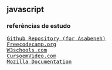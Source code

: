 ## javascript

<h3>referências de estudo</h3>
<pre>
<a href="https://github.com/Asabeneh/30-Days-Of-JavaScript">Github Repository (for Asabeneh)</a>
<a href="https://www.freecodecamp.org/portuguese/learn/javascript-algorithms-and-data-structures/">Freecodecamp.org</a>
<a href="https://www.w3schools.com/js/default.asp">W3schools.com</a>
<a href="https://www.cursoemvideo.com/curso/javascript/">CursoemVideo.com</a>
<a href="https://developer.mozilla.org/pt-BR/docs/Web/JavaScript">Mozilla Documentation</a>
</pre>
